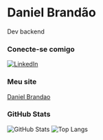 # Daniel Brandão

Dev backend

### Conecte-se comigo

[![LinkedIn](https://img.shields.io/badge/-LinkedIn-000?style=for-the-badge&logo=linkedin&logoColor=30A3DC)](https://www.linkedin.com/in/danielbrandao85/)

### Meu site

[Daniel Brandao](https://danielbrandao.dev.br/)

### GitHub Stats

![GitHub Stats](https://github-readme-stats.vercel.app/api?username=dbrandao85&theme=transparent&bg_color=000&border_color=30A3DC&show_icons=true&icon_color=30A3DC&title_color=E94D5F&text_color=FFF)
![Top Langs](https://github-readme-stats-git-masterrstaa-rickstaa.vercel.app/api/top-langs/?username=dbrandao85&layout=compact&bg_color=000&border_color=30A3DC&title_color=E94D5F&text_color=FFF)


